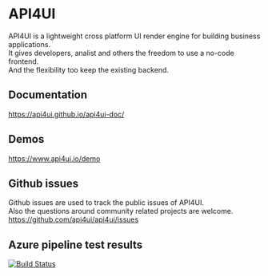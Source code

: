 # API4UI
API4UI is a lightweight cross platform UI render engine for building business applications.<br/>
It gives developers, analist and others the freedom to use a no-code frontend.<br/>
And the flexibility too keep the existing backend.
## Documentation
https://api4ui.github.io/api4ui-doc/
## Demos
https://www.api4ui.io/demo
## Github issues
Github issues are used to track the public issues of API4UI. <br/>
Also the questions around community related projects are welcome. <br/>
https://github.com/api4ui/api4ui/issues
## Azure pipeline test results
[![Build Status](https://dev.azure.com/kh-it/api4ui_designer/_apis/build/status/api4ui_designer?branchName=master)][def]

[def]: https://dev.azure.com/kh-it/api4ui_designer/_build/latest?definitionId=4&branchName=master
